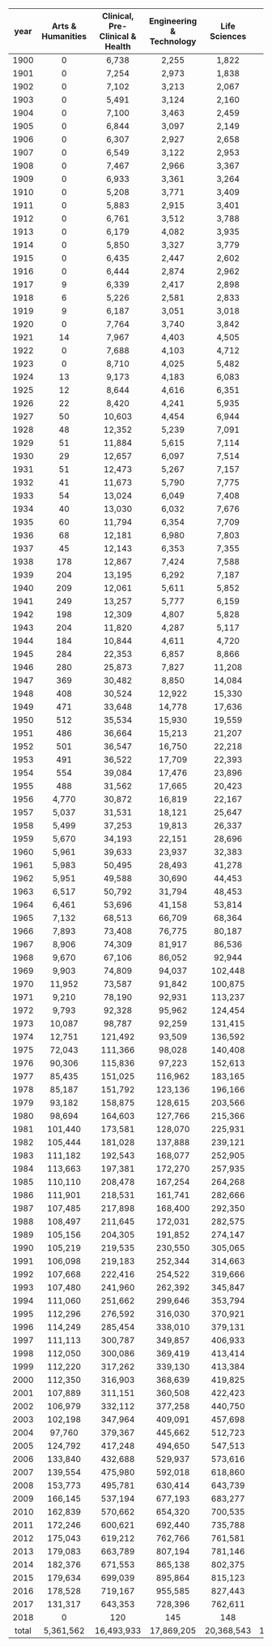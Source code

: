 |year|Arts & Humanities|Clinical, Pre-Clinical & Health|Engineering & Technology|Life Sciences|Physical Sciences|Social Sciences|
|:---:|:---:|:---:|:---:|:---:|:---:|:---:|
|1900|0|6,738|2,255|1,822|4,557|3,424|
|1901|0|7,254|2,973|1,838|4,927|4,015|
|1902|0|7,102|3,213|2,067|5,233|4,438|
|1903|0|5,491|3,124|2,160|5,073|4,545|
|1904|0|7,100|3,463|2,459|5,564|5,113|
|1905|0|6,844|3,097|2,149|5,574|4,679|
|1906|0|6,307|2,927|2,658|4,932|5,072|
|1907|0|6,549|3,122|2,953|5,582|5,599|
|1908|0|7,467|2,966|3,367|5,200|6,197|
|1909|0|6,933|3,361|3,264|5,912|6,745|
|1910|0|5,208|3,771|3,409|6,314|7,014|
|1911|0|5,883|2,915|3,401|5,558|6,767|
|1912|0|6,761|3,512|3,788|6,085|7,232|
|1913|0|6,179|4,082|3,935|6,428|7,652|
|1914|0|5,850|3,327|3,779|5,379|7,179|
|1915|0|6,435|2,447|2,602|4,017|6,109|
|1916|0|6,444|2,874|2,962|4,381|6,178|
|1917|9|6,339|2,417|2,898|3,702|5,951|
|1918|6|5,226|2,581|2,833|3,837|5,324|
|1919|9|6,187|3,051|3,018|4,456|5,585|
|1920|0|7,764|3,740|3,842|5,570|6,667|
|1921|14|7,967|4,403|4,505|6,618|7,311|
|1922|0|7,688|4,103|4,712|6,537|8,148|
|1923|0|8,710|4,025|5,482|7,210|9,413|
|1924|13|9,173|4,183|6,083|7,694|10,349|
|1925|12|8,644|4,616|6,351|8,447|11,142|
|1926|22|8,420|4,241|5,935|8,653|10,654|
|1927|50|10,603|4,454|6,944|7,877|11,944|
|1928|48|12,352|5,239|7,091|9,331|11,844|
|1929|51|11,884|5,615|7,114|9,054|12,523|
|1930|29|12,657|6,097|7,514|10,474|13,596|
|1931|51|12,473|5,267|7,157|9,383|14,601|
|1932|41|11,673|5,790|7,775|10,339|15,136|
|1933|54|13,024|6,049|7,408|10,527|13,890|
|1934|40|13,030|6,032|7,676|11,096|14,666|
|1935|60|11,794|6,354|7,709|11,780|15,175|
|1936|68|12,181|6,980|7,803|10,778|16,415|
|1937|45|12,143|6,353|7,355|10,592|16,651|
|1938|178|12,867|7,424|7,588|11,649|15,838|
|1939|204|13,195|6,292|7,187|10,689|15,991|
|1940|209|12,061|5,611|5,852|9,490|14,147|
|1941|249|13,257|5,777|6,159|9,120|13,254|
|1942|198|12,309|4,807|5,828|7,538|12,333|
|1943|204|11,820|4,287|5,117|7,054|11,254|
|1944|184|10,844|4,611|4,720|6,435|10,677|
|1945|284|22,353|6,857|8,866|9,859|11,440|
|1946|280|25,873|7,827|11,208|13,467|12,911|
|1947|369|30,482|8,850|14,084|16,942|14,175|
|1948|408|30,524|12,922|15,330|22,169|14,936|
|1949|471|33,648|14,778|17,636|24,351|16,719|
|1950|512|35,534|15,930|19,559|26,802|17,648|
|1951|486|36,664|15,213|21,207|28,764|18,293|
|1952|501|36,547|16,750|22,218|31,518|18,557|
|1953|491|36,522|17,709|22,393|34,138|17,234|
|1954|554|39,084|17,476|23,896|35,082|17,709|
|1955|488|31,562|17,665|20,423|33,523|16,660|
|1956|4,770|30,872|16,819|22,167|33,739|29,649|
|1957|5,037|31,531|18,121|25,647|36,095|32,476|
|1958|5,499|37,253|19,813|26,337|38,918|34,543|
|1959|5,670|34,193|22,151|28,696|42,715|35,114|
|1960|5,961|39,633|23,937|32,383|46,455|37,545|
|1961|5,983|50,495|28,493|41,278|54,036|37,769|
|1962|5,951|49,588|30,690|44,453|59,196|40,776|
|1963|6,517|50,792|31,794|48,453|62,055|42,668|
|1964|6,461|53,696|41,158|53,814|73,151|44,971|
|1965|7,132|68,513|66,709|68,364|94,669|52,244|
|1966|7,893|73,408|76,775|80,187|108,245|58,207|
|1967|8,906|74,309|81,917|86,536|116,586|61,950|
|1968|9,670|67,106|86,052|92,944|126,201|62,859|
|1969|9,903|74,809|94,037|102,448|134,828|67,348|
|1970|11,952|73,587|91,842|100,875|138,409|77,130|
|1971|9,210|78,190|92,931|113,237|147,560|70,496|
|1972|9,793|92,328|95,962|124,454|153,049|69,443|
|1973|10,087|98,787|92,259|131,415|150,154|71,800|
|1974|12,751|121,492|93,509|136,592|149,822|84,078|
|1975|72,043|111,366|98,028|140,408|157,968|96,187|
|1976|90,306|115,836|97,223|152,613|161,237|101,716|
|1977|85,435|151,025|116,962|183,165|167,933|108,213|
|1978|85,187|151,792|123,136|196,166|172,704|111,172|
|1979|93,182|158,875|128,615|203,566|176,513|109,647|
|1980|98,694|164,603|127,766|215,366|174,240|119,825|
|1981|101,440|173,581|128,070|225,931|182,570|119,688|
|1982|105,444|181,028|137,888|239,121|185,330|126,188|
|1983|111,182|192,543|168,077|252,905|203,764|128,365|
|1984|113,663|197,381|172,270|257,935|211,561|125,817|
|1985|110,110|208,478|167,254|264,268|210,206|126,477|
|1986|111,901|218,531|161,741|282,666|211,639|126,184|
|1987|107,485|217,898|168,400|292,350|223,962|126,376|
|1988|108,497|211,645|172,031|282,575|231,635|127,770|
|1989|105,156|204,305|191,852|274,147|249,205|120,831|
|1990|105,219|219,535|230,550|305,065|278,913|130,295|
|1991|106,098|219,183|252,344|314,663|299,365|136,749|
|1992|107,668|222,416|254,522|319,666|290,824|142,117|
|1993|107,480|241,960|262,392|345,847|302,314|135,762|
|1994|111,060|251,662|299,646|353,794|314,009|139,641|
|1995|112,296|276,592|316,030|370,921|324,060|143,010|
|1996|114,249|285,454|338,010|379,131|334,859|152,607|
|1997|111,113|300,787|349,857|406,933|341,144|150,842|
|1998|112,050|300,086|369,419|413,414|351,377|148,251|
|1999|112,220|317,262|339,130|413,384|349,198|145,188|
|2000|112,350|316,903|368,639|419,825|360,536|152,656|
|2001|107,889|311,151|360,508|422,423|368,373|140,095|
|2002|106,979|332,112|377,258|440,750|372,633|141,589|
|2003|102,198|347,964|409,091|457,698|395,579|149,896|
|2004|97,760|379,367|445,662|512,723|408,453|162,718|
|2005|124,792|417,248|494,650|547,513|442,362|208,359|
|2006|133,840|432,688|529,937|573,616|469,981|225,149|
|2007|139,554|475,980|592,018|618,860|513,520|252,085|
|2008|153,773|495,781|630,414|643,739|533,055|302,188|
|2009|166,145|537,194|677,193|683,277|547,921|314,454|
|2010|162,839|570,662|654,320|700,535|562,930|331,634|
|2011|172,246|600,621|692,440|735,788|589,678|358,616|
|2012|175,043|619,212|762,766|761,581|623,565|364,443|
|2013|179,083|663,789|807,194|781,146|656,054|375,600|
|2014|182,376|671,553|865,138|802,375|684,169|385,303|
|2015|179,634|699,039|895,864|815,123|692,309|394,228|
|2016|178,528|719,167|955,585|827,443|703,425|417,489|
|2017|131,317|643,353|728,396|762,611|653,296|322,965|
|2018|0|120|145|148|110|3|
|total|5,361,562|16,493,933|17,869,205|20,368,543|18,053,623|9,814,173|